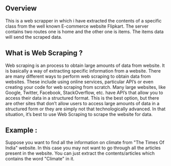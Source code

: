 ## Overview
This is a web scrapper in which i have extracted the contents of a specific class from the well known E-commerce website Flipkart. The server contains two routes one is home and the other one is items. The items data will send the scraped data.
## What is Web Scraping ?
Web scraping is an process to obtain large amounts of data from website. It is basically a way of extracting specific information from a website. There are many different ways to perform web scraping to obtain data from websites. These include using online services, particular API’s or even creating your code for web scraping from scratch. Many large websites, like Google, Twitter, Facebook, StackOverflow, etc. have API’s that allow you to access their data in a structured format. This is the best option, but there are other sites that don’t allow users to access large amounts of data in a structured form or they are simply not that technologically advanced. In that situation, it’s best to use Web Scraping to scrape the website for data.
 
## Example :
 Suppose you want to find all the information on climate from "The Times Of India" website. In this case you may not want to go through all the articles present in the website. You can just extract the contents/articles which contains the word "Climate" in it.

